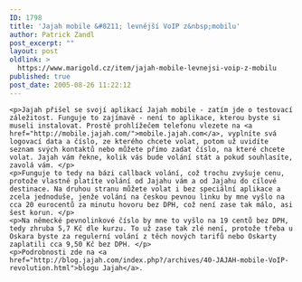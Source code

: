 ```yaml
---
ID: 1798
title: 'Jajah mobile &#8211; levnější VoIP z&nbsp;mobilu'
author: Patrick Zandl
post_excerpt: ""
layout: post
oldlink: >
  https://www.marigold.cz/item/jajah-mobile-levnejsi-voip-z-mobilu
published: true
post_date: 2005-08-26 11:22:12
---
```

	<p>Jajah přišel se svojí aplikací Jajah mobile - zatím jde o testovací záležitost. Funguje to zajímavě - není to aplikace, kterou byste si museli instalovat. Prostě prohlížečem telefonu vlezete na <a href="http://mobile.jajah.com/">mobile.jajah.com</a>, vyplníte svá logovací data a číslo, ze kterého chcete volat, potom už uvidíte seznam svých kontaktů nebo můžete přímo zadat číslo, na které chcete volat. Jajah vám řekne, kolik vás bude volání stát a pokud souhlasíte, zavolá vám. </p>
	<p>Funguje to tedy na bázi callback volání, což trochu zvyšuje cenu, protože vlastně platíte volání od Jajahu vám a od Jajahu do cílové destinace. Na druhou stranu můžete volat i bez speciální aplikace a zcela jednoduše, jenže volání na českou pevnou linku by mne vyšlo na cca 20 eurocentů za minutu hovoru bez DPH, což není zase tak málo, asi šest korun. </p>
	<p>Na německé pevnolinkové číslo by mne to vyšlo na 19 centů bez DPH, tedy zhruba 5,7 Kč dle kurzu. To už zase tak zlé není, protože třeba u Oskara byste za regulerní volání z těch nových tarifů nebo Oskarty zaplatili cca 9,50 Kč bez DPH. </p>
	<p>Podrobnosti zde na <a href="http://blog.jajah.com/index.php?/archives/40-JAJAH-mobile-VoIP-revolution.html">blogu Jajah</a>.
</p>